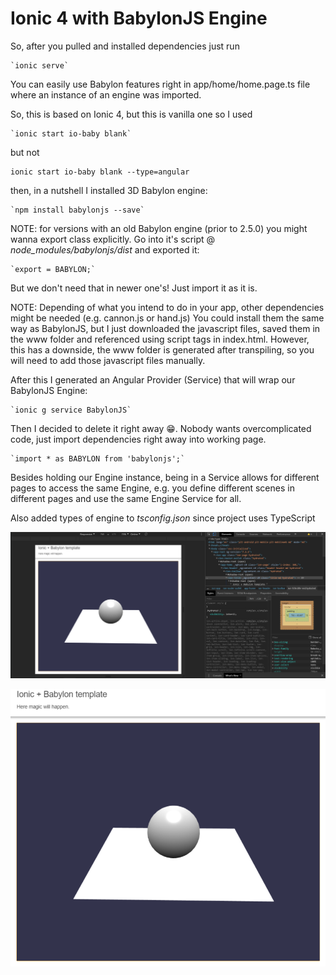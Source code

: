 
# Ionic 4 with BabylonJS Engine

So, after you pulled and installed dependencies just run 

    `ionic serve`
    
You can easily use Babylon features right in app/home/home.page.ts file where an instance of
an engine was imported.


So, this is based on Ionic 4, but this is vanilla one so I used 

    `ionic start io-baby blank`
    
but not

    ionic start io-baby blank --type=angular
    

then, in a nutshell I installed 3D Babylon engine:

    `npm install babylonjs --save`
    

NOTE: for versions with an old Babylon engine (prior to 2.5.0) you might wanna export class explicitly. Go into it's script @ *node_modules/babylonjs/dist* and exported it:

    `export = BABYLON;`
    
But we don't need that in newer one's! Just import it as it is.


NOTE: Depending of what you intend to do in your app, other dependencies might be needed (e.g. cannon.js or hand.js) You could install them the same way as BabylonJS, but I just downloaded the javascript files, saved them in the www folder and referenced using script tags in index.html. However, this has a downside, the www folder is generated after transpiling, so you will need to add those javascript files manually.


After this I generated an Angular Provider (Service) that will wrap our BabylonJS Engine:

    `ionic g service BabylonJS`
    
Then I decided to delete it right away 😁. Nobody wants overcomplicated code, just import dependencies right away into working page.

    `import * as BABYLON from 'babylonjs';`
    

Besides holding our Engine instance, being in a Service allows for different pages to access the same Engine, e.g. you define different scenes in different pages and use the same Engine Service for all.

Also added types of engine to *tsconfig.json* since project uses TypeScript


![General View](./src/assets/demo/d1.png?raw=true "General View")


![Canvas](./src/assets/demo/d2.png?raw=true "Canvas")

